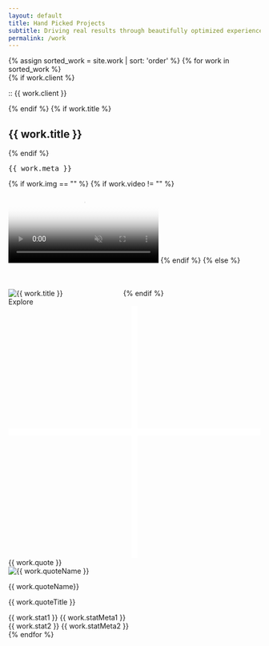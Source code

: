 ```yaml
---
layout: default 
title: Hand Picked Projects
subtitle: Driving real results through beautifully optimized experiences.
permalink: /work
---
```


<div id="work" class="mb-5 pb-5">
	<div class="container">
			{% assign sorted_work = site.work | sort: 'order' %}
			{% for work in sorted_work %}
			<div class="work-item pt-4 mt-4 pb-3">
				<div class="work-item-meta pt-2">
					{% if work.client %}
					<p class="hero-tag fog mb-1 mb-sm-1">
						<span class="blue dot-accent pre">::</span>
						<span class="sub-title pre">{{ work.client }}</span>
					</p>
					{% endif %}
					{% if work.title %}
					<h2 class="mt-0 mb-1">{{ work.title }}</h2>
					{% endif %}
				</div>
				<div class="cards-grid flex flex-wrap pt-1">
					<div class="fx-grow fx-item-2">
						<div class="card-wrap tilt-card" data-tilt style="--cursor-x: 0px; --cursor-y: 0px;">
							<div class="card {{ work.className }}">
								<a class="post-link" href="{{ work.url }}"></a> 
								<pre class="work-cat center">{{ work.meta }}</pre>
								<div class="work-image mt-xs-1"> 
									  {% if work.img == "" %}
									    {% if work.video != "" %}
									      <video id="vid" autoplay="" muted="" loop="" poster="{{ work.vidPoster }}" src="{{ work.vid }}"></video>
									    {% endif %}
									  {% else %}
									    <img class="lazyload" data-src="{{ work.img }}" alt="{{ work.title }}" />
											<svg width="113" height="63" viewBox="0 0 113 63" fill="none" xmlns="http://www.w3.org/2000/svg">
												<rect x="0" width="113" height="63" fill="transparent"/>
											</svg>
									  {% endif %}
								</div>
								<div class="plus-icon explore">
									<span>Explore</span>
									<svg viewBox="0 0 40 40">
										<defs><style>.plus-icon{fill:none;stroke:#fff;stroke-miterlimit:10}</style></defs>
										<path id="bar" class="plus-icon" d="M20 0v40"/>
										<path id="half-1" class="plus-icon" d="M0 20h20"/>
										<path id="half-2" class="plus-icon" d="M20 20h20"/>
									</svg>
								</div>
							</div>
							<div class="card-bg"></div>
							<div class="card-highlight"></div>
						</div>
					</div>
					<div class="flex fx-col fx-grow fx-item-3 pl-2 pl-md-0 mt-md-2 fx-md-row fx-xs-col mt-xs-1">
						<div class="card-wrap fx-grow mb-2 fx-item-md-1 mb-md-0 mr-md-1 mr-xs-0">
							<div class="card quote-item flex fx-col fx-just-center mr-0 py-1 px-3 px-lg-2 py-md-2 px-md-2 pr-md-3 pr-sm-2 py-sm-2 px-sm-1 pr-xs-1 pt-xs-1 pb-xs-1">
								<div class="quote">{{ work.quote }}</div>
								<div class="flex fx-align-center quote-meta">
									<img class="lazyload" data-src="/assets/{{ work.quoteImg }}" alt="{{ work.quoteName }}" />
									<div class="quote-meta-label">
										<p class="name">{{ work.quoteName}}</p>
										<p class="title">{{ work.quoteTitle }}</p>
									</div>
								</div>
								<!-- <span class="quote-icon">&#8220;</span> -->
							</div>
							<div class="card-bg"></div>
						</div>
						<div class="card-wrap fx-grow fx-item-md-2 mb-0 ml-md-1 mt-xs-1 ml-xs-0">
							<div class="card work-stats flex fx-row fx-align-center fx-just-center fx-md-col py-1 px-3 px-lg-2 py-md-1 px-md-2 px-md-1 py-sm-1 px-sm-1">
								<div class="stat-wrap flex fx-col pr-1 pr-md-0 pb-md-1 mb-md-1">
									<span class="stat pre mt-0">{{ work.stat1 }}</span>
									<span class="stat-meta">{{ work.statMeta1 }}</span>
								</div>
								<div class="stat-wrap flex fx-col pl-2 pr-md-0 pl-md-0">
									<span class="stat pre mt-0">{{ work.stat2 }}</span>
									<span class="stat-meta">{{ work.statMeta2 }}</span>
								</div>
							</div>
							<div class="card-bg"></div>
						</div>
					</div>
				</div>
			</div>
			{% endfor %}
	</div>
</div>

<!-- <div class="container">
	<div class="tilt-card" data-tilt>
		<h1 class="title">Tilt Hover Effect</h1>
		<p class="credits">Tilt.js by Gijs Rogé / Photo by Oliur Rahman</p>
		<div class="bg"></div>
	</div>
</div> -->

<script>
( function( $ ) {

	"use strict";

  $(".tilt-card").tilt({
    maxTilt: 15,
    perspective: 1400,
    easing: "cubic-bezier(.03,.98,.52,.99)",
    speed: 1000,
    glare: false,
    maxGlare: 0.3,
    scale: 1
  });
  
}( jQuery ) );
</script>

